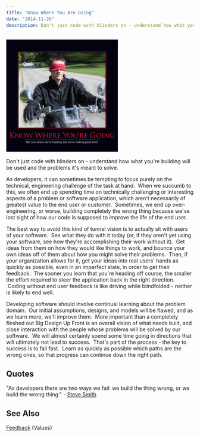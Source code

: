 ```yaml
---
title: "Know Where You Are Going"
date: "2014-11-26"
description: Don't just code with blinders on - understand how what you're building will be used and the problems it's meant to solve.
---
```


![Know-Where-Youre-Going-Nov-2013](images/Know-Where-Youre-Going-Nov-2013-300x300.png)

Don't just code with blinders on - understand how what you're building will be used and the problems it's meant to solve.

As developers, it can sometimes be tempting to focus purely on the technical, engineering challenge of the task at hand.  When we succumb to this, we often end up spending time on technically challenging or interesting aspects of a problem or software application, which aren't necessarily of greatest value to the end user or customer.  Sometimes, we end up over-engineering, or worse, building completely the wrong thing because we've lost sight of how our code is supposed to improve the life of the end user.

The best way to avoid this kind of tunnel vision is to actually sit with users of your software.  See what they do with it today (or, if they aren't yet using your software, see how they're accomplishing their work without it).  Get ideas from them on how they would like things to work, and bounce your own ideas off of them about how you might solve their problems.  Then, if your organization allows for it, get your ideas into real users' hands as quickly as possible, even in an imperfect state, in order to get their feedback.  The sooner you learn that you're heading off course, the smaller the effort required to steer the application back in the right direction.  Coding without end user feedback is like driving while blindfolded - neither is likely to end well.

Developing software should involve continual learning about the problem domain.  Our initial assumptions, designs, and models will be flawed, and as we learn more, we'll improve them.  More important than a completely fleshed out Big Design Up Front is an overall vision of what needs built, and close interaction with the people whose problems will be solved by our software.  We will almost certainly spend some time going in directions that will ultimately not lead to success.  That's part of the process - the key to success is to fail fast.  Learn as quickly as possible which paths are the wrong ones, so that progress can continue down the right path.

## Quotes

"As developers there are two ways we fail: we build the thing wrong, or we build the wrong thing." - [Steve Smith](http://ardalis.com/)

## See Also

[Feedback](http://deviq.com/feedback) (Values)
